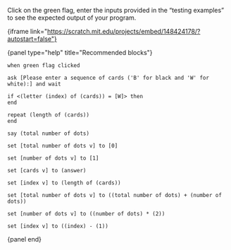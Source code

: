 Click on the green flag, enter the inputs provided in the “testing examples” to see the expected output of your program.

{iframe link="https://scratch.mit.edu/projects/embed/148424178/?autostart=false"}

{panel type="help" title="Recommended blocks"}

```scratch:split:random
when green flag clicked

ask [Please enter a sequence of cards ('B' for black and 'W' for white):] and wait

if <(letter (index) of (cards)) = [W]> then
end

repeat (length of (cards))
end

say (total number of dots)
```


```scratch:split:random
set [total number of dots v] to [0]

set [number of dots v] to [1]

set [cards v] to (answer)

set [index v] to (length of (cards))

set [total number of dots v] to ((total number of dots) + (number of dots))

set [number of dots v] to ((number of dots) * (2))

set [index v] to ((index) - (1))
```

{panel end}
